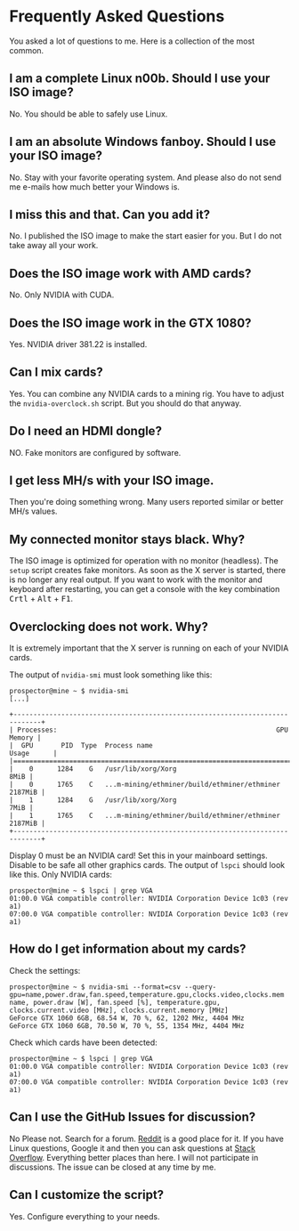 # Frequently Asked Questions

You asked a lot of questions to me.
Here is a collection of the most common.

## I am a complete Linux n00b. Should I use your ISO image?

No. You should be able to safely use Linux.

## I am an absolute Windows fanboy. Should I use your ISO image?

No. Stay with your favorite operating system.
And please also do not send me e-mails how much better your Windows is.

## I miss this and that. Can you add it?

No. I published the ISO image to make the start easier for you.
But I do not take away all your work.

## Does the ISO image work with AMD cards?

No. Only NVIDIA with CUDA.

## Does the ISO image work in the GTX 1080?

Yes. NVIDIA driver 381.22 is installed.

## Can I mix cards?

Yes. You can combine any NVIDIA cards to a mining rig.
You have to adjust the `nvidia-overclock.sh` script.
But you should do that anyway.

## Do I need an HDMI dongle?

NO. Fake monitors are configured by software.

## I get less MH/s with your ISO image.

Then you're doing something wrong. Many users reported similar or better MH/s values.

## My connected monitor stays black. Why?

The ISO image is optimized for operation with no monitor (headless).
The `setup` script creates fake monitors.
As soon as the X server is started, there is no longer any real output.
If you want to work with the monitor and keyboard after restarting, you can get a console with the key combination
<kbd>Crtl</kbd> + <kbd>Alt</kbd> + <kbd>F1</kbd>.

## Overclocking does not work. Why?

It is extremely important that the X server is running on each of your NVIDIA cards.

The output of `nvidia-smi` must look something like this:

```
prospector@mine ~ $ nvidia-smi
[...]

+-----------------------------------------------------------------------------+
| Processes:                                                       GPU Memory |
|  GPU       PID  Type  Process name                               Usage      |
|=============================================================================|
|    0      1284    G   /usr/lib/xorg/Xorg                               8MiB |
|    0      1765    C   ...m-mining/ethminer/build/ethminer/ethminer  2187MiB |
|    1      1284    G   /usr/lib/xorg/Xorg                               7MiB |
|    1      1765    C   ...m-mining/ethminer/build/ethminer/ethminer  2187MiB |
+-----------------------------------------------------------------------------+
```

Display 0 must be an NVIDIA card!
Set this in your mainboard settings.
Disable to be safe all other graphics cards.
The output of `lspci` should look like this. Only NVIDIA cards:

```
prospector@mine ~ $ lspci | grep VGA
01:00.0 VGA compatible controller: NVIDIA Corporation Device 1c03 (rev a1)
07:00.0 VGA compatible controller: NVIDIA Corporation Device 1c03 (rev a1)
```

## How do I get information about my cards?

Check the settings:

```
prospector@mine ~ $ nvidia-smi --format=csv --query-gpu=name,power.draw,fan.speed,temperature.gpu,clocks.video,clocks.mem
name, power.draw [W], fan.speed [%], temperature.gpu, clocks.current.video [MHz], clocks.current.memory [MHz]
GeForce GTX 1060 6GB, 68.54 W, 70 %, 62, 1202 MHz, 4404 MHz
GeForce GTX 1060 6GB, 70.50 W, 70 %, 55, 1354 MHz, 4404 MHz
```

Check which cards have been detected:

```
prospector@mine ~ $ lspci | grep VGA
01:00.0 VGA compatible controller: NVIDIA Corporation Device 1c03 (rev a1)
07:00.0 VGA compatible controller: NVIDIA Corporation Device 1c03 (rev a1)
```

## Can I use the GitHub Issues for discussion?

No Please not. Search for a forum.
[Reddit](https://www.reddit.com/r/EtherMining/) is a good place for it.
If you have Linux questions, Google it and then you can ask questions at [Stack Overflow](https://stackoverflow.com/).
Everything better places than here.
I will not participate in discussions.
The issue can be closed at any time by me.

## Can I customize the script?

Yes. Configure everything to your needs.